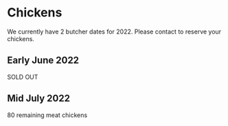 # Chickens

We currently have 2 butcher dates for 2022. Please contact to reserve your chickens.

## Early June 2022

SOLD OUT

## Mid July 2022

80 remaining meat chickens